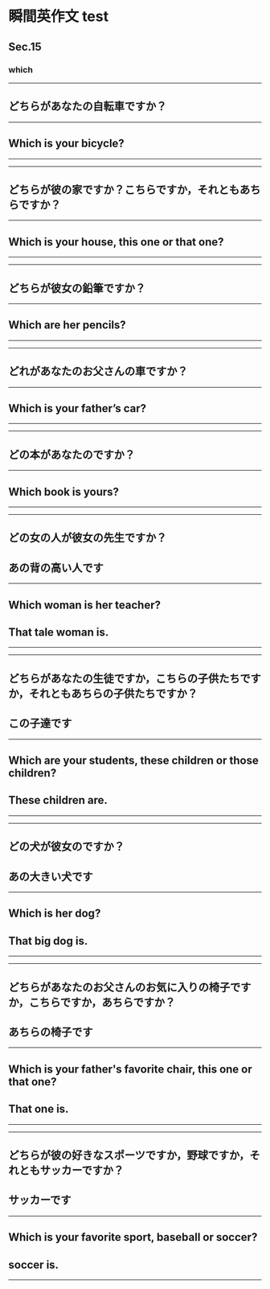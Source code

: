 # 瞬間英作文 test
## Sec.15
### which
***
<!-- 1 -->
## どちらがあなたの自転車ですか？
---
## Which is your bicycle?
***
***
<!-- 2 -->
## どちらが彼の家ですか？こちらですか，それともあちらですか？
---
## Which is your house, this one or that one?
***
***
<!-- 3 -->
## どちらが彼女の鉛筆ですか？
---
## Which are her pencils?
***
***
<!-- 4 -->
## どれがあなたのお父さんの車ですか？
---
## Which is your father’s car?
***
***
<!-- 5 -->
## どの本があなたのですか？
---
## Which book is yours?
***
***
<!-- 6 -->
## どの女の人が彼女の先生ですか？
## あの背の高い人です
---
## Which woman is her teacher?
## That tale woman is.
***
***
<!-- 7 -->
## どちらがあなたの生徒ですか，こちらの子供たちですか，それともあちらの子供たちですか？
## この子達です
---
## Which are your students, these children or those children?
## These children are.
***
***
<!-- 8 -->
## どの犬が彼女のですか？
## あの大きい犬です
---
## Which is her dog?
## That big dog is.
***
***
<!-- 9 -->
## どちらがあなたのお父さんのお気に入りの椅子ですか，こちらですか，あちらですか？
## あちらの椅子です
---
## Which is your father's favorite chair, this one or that one?
## That one is.
***
***
<!-- 10 -->
## どちらが彼の好きなスポーツですか，野球ですか，それともサッカーですか？
## サッカーです
---
## Which is your favorite sport, baseball or soccer?
## soccer is.
***

